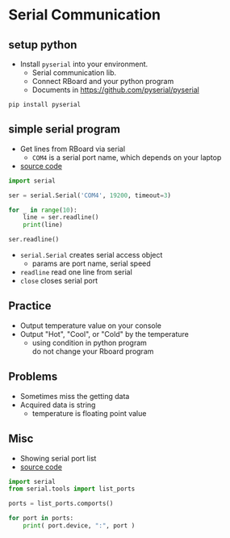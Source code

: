 # Serial Communication

## setup python

- Install `pyserial` into your environment.
    - Serial communication lib.
    - Connect RBoard and your python program
    - Documents in https://github.com/pyserial/pyserial

```
pip install pyserial
```


## simple serial program

- Get lines from RBoard via serial
    - `COM4` is a serial port name, which depends on your laptop
- [source code](./py_sample/sample.py)

```python
import serial

ser = serial.Serial('COM4', 19200, timeout=3)

for _ in range(10):
    line = ser.readline()
    print(line)

ser.readline()
```

- `serial.Serial` creates serial access object
    - params are port name, serial speed
- `readline` read one line from serial
- `close` closes serial port

## Practice

- Output temperature value on your console
- Output "Hot", "Cool", or "Cold" by the temperature
    - using condition in python program<br>
      do not change your Rboard program

## Problems

- Sometimes miss the getting data
- Acquired data is string
    - temperature is floating point value

## Misc

- Showing serial port list
- [source code](./py_sample/port_list.py)

```python
import serial
from serial.tools import list_ports

ports = list_ports.comports() 

for port in ports:
    print( port.device, ":", port )
```

